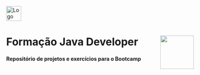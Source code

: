 <img src="https://user-images.githubusercontent.com/103886371/214082852-955eab55-4bf0-4865-ae0b-3d00def3a08e.svg" alt="Logo DIO" height="40"/>

# Formação Java Developer <img src="https://hermes.digitalinnovation.one/tracks/da6041a9-80ef-409e-bd50-5e7be4dfadf6.png" height="90" align="right"/>

#### Repositório de projetos e exercícios para o Bootcamp
